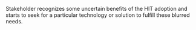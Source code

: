 Stakeholder recognizes some uncertain benefits of the HIT adoption and starts to seek for a particular technology or solution to fulfill these blurred needs.